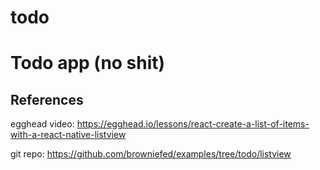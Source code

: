 # todo
# Todo app (no shit)
## References
egghead video: https://egghead.io/lessons/react-create-a-list-of-items-with-a-react-native-listview

git repo: https://github.com/browniefed/examples/tree/todo/listview

